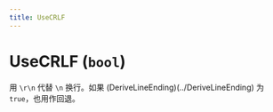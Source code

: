 ```yaml
---
title: UseCRLF
---
```


# UseCRLF (`bool`)

用 `\r\n` 代替 `\n` 换行。如果 (DeriveLineEnding)(../DeriveLineEnding) 为 `true`，也用作回退。
